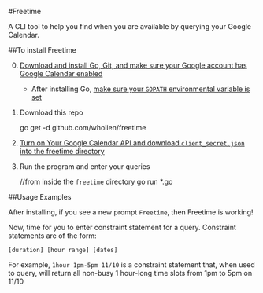 #Freetime

A CLI tool to help you find when you are available by querying your Google Calendar.

##To install Freetime

0) [Download and install Go, Git, and make sure your Google account has Google Calendar enabled](https://developers.google.com/google-apps/calendar/quickstart/go#prerequisites)

    * After installing Go, [make sure your `GOPATH` environmental variable is set](https://golang.org/doc/install)

1) Download this repo

    go get -d github.com/wholien/freetime

2) [Turn on Your Google Calendar API and download `client_secret.json` into the freetime directory](https://developers.google.com/google-apps/calendar/quickstart/go#step_1_turn_on_the_api_name)

3) Run the program and enter your queries

    //from inside the `freetime` directory
    go run *.go

##Usage Examples

After installing, if you see a new prompt `Freetime`, then Freetime is working!

Now, time for you to enter constraint statement for a query. Constraint statements are of the form:

    [duration] [hour range] [dates]

For example, `1hour 1pm-5pm 11/10` is a constraint statement that, when used to query, will return all non-busy 1 hour-long time slots from 1pm to 5pm on 11/10
